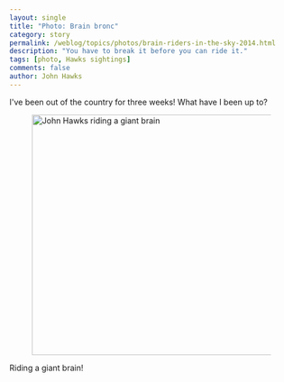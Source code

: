 ```yaml
---
layout: single 
title: "Photo: Brain bronc"
category: story
permalink: /weblog/topics/photos/brain-riders-in-the-sky-2014.html
description: "You have to break it before you can ride it."
tags: [photo, Hawks sightings] 
comments: false 
author: John Hawks 
---
```


I've been out of the country for three weeks! What have I been up to? 

<figure>
<a href="https://www.flickr.com/photos/johnhawks/14692185712" title="John Hawks riding a giant brain by John Hawks, on Flickr"><img src="https://farm4.staticflickr.com/3838/14692185712_868d7ccc5b_z.jpg" width="640" height="427" alt="John Hawks riding a giant brain"></a>
</figure>

Riding a giant brain!
